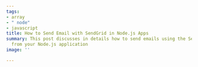 ```yaml
---
tags:
- array
- " node"
- javascript
title: How to Send Email with SendGrid in Node.js Apps
summary: This post discusses in details how to send emails using the SendGrid service
  from your Node.js application
image: ''

---
```


